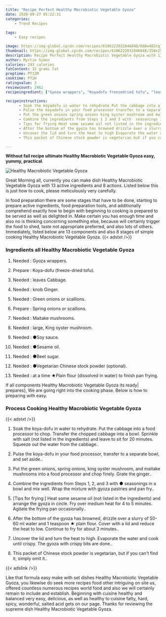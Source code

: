```yaml
---
title: "Recipe Perfect Healthy Macrobiotic Vegetable Gyoza"
date: 2020-09-27 05:22:31
categories:
    - Trend Recipes
    
tags:
    - Easy recipes

image: https://img-global.cpcdn.com/recipes/6106222032846848/680x482cq70/healthy-macrobiotic-vegetable-gyoza-recipe-main-photo.jpg
thumbnail: https://img-global.cpcdn.com/recipes/6106222032846848/350x250cq70/healthy-macrobiotic-vegetable-gyoza-recipe-main-photo.jpg
description: Recipe Perfect Healthy Macrobiotic Vegetable Gyoza with 13 ingredients and 8 stages of easy cooking.
author: Myrtie Simon
calories: 293 calories
fatContent: 15 grams fat
preptime: PT12M
cooktime: PT2H
ratingvalue: 3
reviewcount: 2462
recipeingredient: ["Gyoza wrappers", "Koyadofu freezedried tofu", "leaves Cabbage", "knob Ginger", "Green onions or scallions", "Spring onions or scallions", "Maitake mushrooms", "large King oyster mushroom", "Soy sauce", "Sesame oil", "Beet sugar", "Vegetarian Chinese stock powder optional", "at a time Plain flour dissolved in water to finish pan frying"]

recipeinstructions: 
      - Soak the koyadofu in water to rehydrate Put the cabbage into a food processor to chop Transfer the chopped cabbage into a bowl Sprinkle with salt not listed in the ingredients and leave to sit for 20 minutes Squeeze out the water from the cabbage 
      - Pulse the koyadofu in your food processor transfer to a separate bowl and set aside 
      - Put the green onions spring onions king oyster mushroom and maitake mushrooms into a food processor and chop finely Grate the ginger 
      - Combine the ingredients from Steps 1 2 and 3 with  seasonings in a bowl and mix well Wrap the mixture with gyoza pastries and pan fry 
      - Tips for frying Heat some sesame oil not listed in the ingredients  and arrange the gyoza in circle Fry over medium heat for 4 to 5 minutes Agitate the frying pan occasionally 
      - After the bottom of the gyoza has browned drizzle over a slurry of 5060 ml water and 1 teaspoon  plain flour Cover with a lid and reduce the heat to low Continue to fry for about 3 minutes 
      - Uncover the lid and turn the heat to high Evaporate the water and cook until crispy The gyoza with crispy bits are done 
      - This packet of Chinese stock powder is vegetarian but if you cant find it simply omit it

---
```




**Without fail recipe ultimate Healthy Macrobiotic Vegetable Gyoza easy, yummy, practical**. 


![Healthy Macrobiotic Vegetable Gyoza](https://img-global.cpcdn.com/recipes/6106222032846848/680x482cq70/healthy-macrobiotic-vegetable-gyoza-recipe-main-photo.jpg "Healthy Macrobiotic Vegetable Gyoza")




Great Morning all, currently you can make dish Healthy Macrobiotic Vegetable Gyoza with 13 active ingredients and 8 actions. Listed below this is just how to cook, please meticulously very carefully.

In food preparation there are some stages that have to be done, starting to prepare active ingredients, food preparation tools, and additionally comprehend exactly how to begin with beginning to cooking is prepared to be served as well as delighted in. Make certain you has enough time and also no is thinking concerning something else, because will certainly trigger the food to shed, taste not appropriate preferred, and also lots of others. Immediately, listed below are 13 components and also 8 stages of simple cooking Healthy Macrobiotic Vegetable Gyoza.
{{< adstxt />}}

### Ingredients all Healthy Macrobiotic Vegetable Gyoza


1. Needed  : Gyoza wrappers.

1. Prepare  : Koya-dofu (freeze-dried tofu).

1. Needed  : leaves Cabbage.

1. Needed  : knob Ginger.

1. Needed  : Green onions or scallions.

1. Prepare  : Spring onions or scallions.

1. Needed  : Maitake mushrooms.

1. Needed  : large, King oyster mushroom.

1. Needed  : ●Soy sauce.

1. Needed  : ●Sesame oil.

1. Needed  : ●Beet sugar.

1. Needed  : ●Vegetarian Chinese stock powder (optional).

1. Needed  : at a time ★Plain flour (dissolved in water) to finish pan frying.



If all components Healthy Macrobiotic Vegetable Gyoza its ready| prepares}, We are going right into the cooking phase. Below is how to preparing with easy.

### Process Cooking Healthy Macrobiotic Vegetable Gyoza

{{< adstxt />}}


1. Soak the koya-dofu in water to rehydrate. Put the cabbage into a food processor to chop. Transfer the chopped cabbage into a bowl. Sprinkle with salt (not listed in the ingredients) and leave to sit for 20 minutes. Squeeze out the water from the cabbage..



1. Pulse the koya-dofu in your food processor, transfer to a separate bowl, and set aside..



1. Put the green onions, spring onions, king oyster mushroom, and maitake mushrooms into a food processor and chop finely. Grate the ginger..



1. Combine the ingredients from Steps 1, 2, and 3 with ● seasonings in a bowl and mix well. Wrap the mixture with gyoza pastries and pan fry..



1. [Tips for frying:] Heat some sesame oil (not listed in the ingredients)  and arrange the gyoza in circle. Fry over medium heat for 4 to 5 minutes. Agitate the frying pan occasionally..



1. After the bottom of the gyoza has browned, drizzle over a slurry of 50-60 ml water and 1 teaspoon ★ plain flour. Cover with a lid and reduce the heat to low. Continue to fry for about 3 minutes..



1. Uncover the lid and turn the heat to high. Evaporate the water and cook until crispy. The gyoza with crispy bits are done..



1. This packet of Chinese stock powder is vegetarian, but if you can&#39;t find it, simply omit it..





{{< adslink />}}

Like that formula easy make with set dishes Healthy Macrobiotic Vegetable Gyoza, you likewise do seek more recipes food other intriguing on site us, offered countless numerous recipes world food and also we will certainly remain to include and establish. Beginning with cuisine healthy and balanced very easy, delicious, as well as healthy to cuisine fatty, hard, spicy, wonderful, salted acid gets on our page. Thanks for reviewing the supreme dish Healthy Macrobiotic Vegetable Gyoza.
